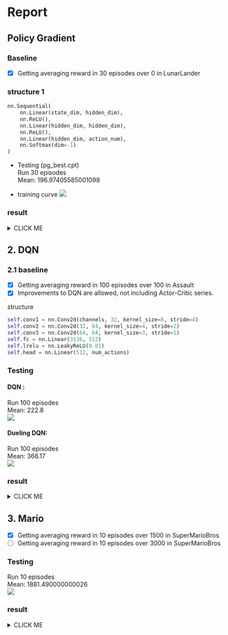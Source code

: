 # Report  
## Policy Gradient  
### Baseline
- [x] Getting averaging reward in 30 episodes over 0 in LunarLander

###   structure 1
```python
nn.Sequential(
    nn.Linear(state_dim, hidden_dim),
    nn.ReLU(),
    nn.Linear(hidden_dim, hidden_dim),
    nn.ReLU(),
    nn.Linear(hidden_dim, action_num),
    nn.Softmax(dim=-1)
)
```
*   Testing  (pg_best.cpt)  
Run 30 episodes  
Mean: 196.97405585001098

*  training curve
![](https://i.imgur.com/TBSnXqJ.png) 

### result

<details><summary>CLICK ME</summary>
<p>

<img src="https://github.com/tommyvsfu1/ADL2019_rl/blob/master/result/pg_1.gif" width="40%"><img src="https://github.com/tommyvsfu1/ADL2019_rl/blob/master/result/pg_2.gif" width="40%">

<img src="https://github.com/tommyvsfu1/ADL2019_rl/blob/master/result/pg3.gif" width="40%"><img src="https://github.com/tommyvsfu1/ADL2019_rl/blob/master/result/pg4.gif" width="40%">

</p>
</details>




## 2. DQN

### 2.1 baseline
- [x] Getting averaging reward in 100 episodes over 100 in Assault
- [x] Improvements to DQN are allowed, not including Actor-Critic series.

structure  
```python
self.conv1 = nn.Conv2d(channels, 32, kernel_size=8, stride=4)
self.conv2 = nn.Conv2d(32, 64, kernel_size=4, stride=2)
self.conv3 = nn.Conv2d(64, 64, kernel_size=3, stride=1)
self.fc = nn.Linear(3136, 512)
self.lrelu = nn.LeakyReLU(0.01)
self.head = nn.Linear(512, num_actions)
```
### Testing   
#### DQN :  
Run 100 episodes    
Mean: 222.8  
![](https://i.imgur.com/hSgpZQ0.png)
#### Dueling DQN:  
Run 100 episodes  
Mean: 366.17  
![](https://i.imgur.com/bu6rw4A.png)


### result

<details><summary>CLICK ME</summary>
<p>

<img src="https://github.com/tommyvsfu1/ADL2019_rl/blob/master/result/dqn_1.gif" width="25%"><img src="https://github.com/tommyvsfu1/ADL2019_rl/blob/master/result/dqn_2.gif" width="25%"><img src="https://github.com/tommyvsfu1/ADL2019_rl/blob/master/result/dqn_3.gif" width="25%"><img src="https://github.com/tommyvsfu1/ADL2019_rl/blob/master/result/dqn_4.gif" width="25%">

</p>
</details>

## 3. Mario
- [x] Getting averaging reward in 10 episodes over 1500 in SuperMarioBros
- [ ] Getting averaging reward in 10 episodes over 3000 in SuperMarioBros
### Testing
Run 10 episodes  
Mean: 1881.490000000026  
![](https://i.imgur.com/Nwm96Ze.png)


### result

<details><summary>CLICK ME</summary>
<p>

<img src="https://github.com/tommyvsfu1/ADL2019_rl/blob/master/result/ac_1.gif"><img src="https://github.com/tommyvsfu1/ADL2019_rl/blob/master/result/ac_2.gif">

</p>
</details>